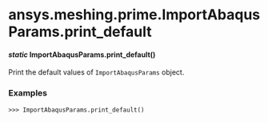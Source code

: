 # ansys.meshing.prime.ImportAbaqusParams.print_default



#### *static* ImportAbaqusParams.print_default()

Print the default values of `ImportAbaqusParams` object.

### Examples

```pycon
>>> ImportAbaqusParams.print_default()
```

<!-- !! processed by numpydoc !! -->
